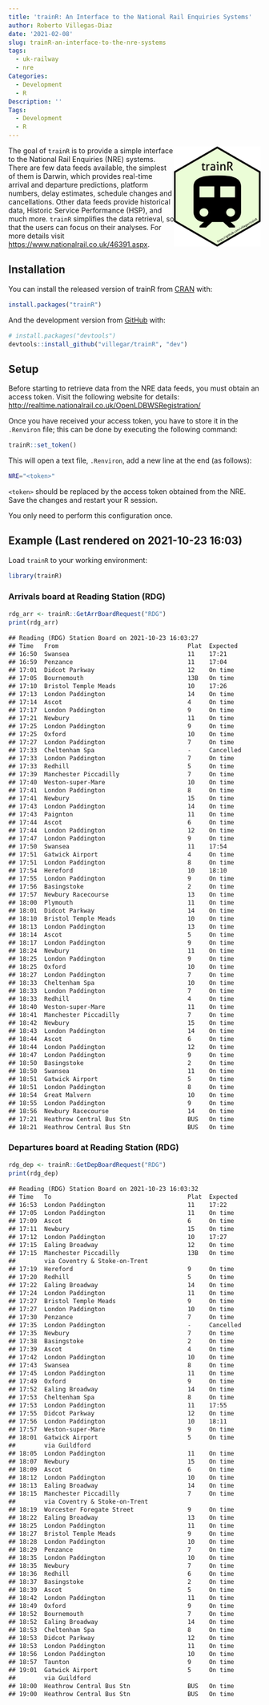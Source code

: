 ```yaml
---
title: 'trainR: An Interface to the National Rail Enquiries Systems'
author: Roberto Villegas-Diaz
date: '2021-02-08'
slug: trainR-an-interface-to-the-nre-systems
tags:
  - uk-railway
  - nre
Categories:
  - Development
  - R
Description: ''
Tags:
  - Development
  - R
---
```


<img src="https://raw.githubusercontent.com/villegar/trainR/main/inst/images/logo.png" alt="logo" align="right" height=200px/>

The goal of `trainR` is to provide a simple interface to the 
National Rail Enquiries (NRE) systems. There are few data feeds 
available, the simplest of them is Darwin, which provides real-time 
arrival and departure predictions, platform numbers, delay estimates, 
schedule changes and cancellations. Other data feeds provide historical 
data, Historic Service Performance (HSP), and much more. `trainR` 
simplifies the data retrieval, so that the users can focus on their 
analyses. For more details visit 
https://www.nationalrail.co.uk/46391.aspx.

## Installation

You can install the released version of trainR from [CRAN](https://CRAN.R-project.org) with:

``` r
install.packages("trainR")
```

And the development version from [GitHub](https://github.com/) with:

``` r
# install.packages("devtools")
devtools::install_github("villegar/trainR", "dev")
```

## Setup
Before starting to retrieve data from the NRE data feeds, you must obtain an access token. 
Visit the following website for details: http://realtime.nationalrail.co.uk/OpenLDBWSRegistration/

Once you have received your access token, you have to store it in the `.Renviron` file; this can be 
done by executing the following command:


```r
trainR::set_token()
```

This will open a text file, `.Renviron`, add a new line at the end (as follows):

```bash
NRE="<token>"
```

`<token>` should be replaced by the access token obtained from the NRE. Save the changes and restart 
your R session.

You only need to perform this configuration once.

## Example (Last rendered on 2021-10-23 16:03)

Load `trainR` to your working environment:

```r
library(trainR)
```

### Arrivals board at Reading Station (RDG)


```r
rdg_arr <- trainR::GetArrBoardRequest("RDG")
print(rdg_arr)
```

```
## Reading (RDG) Station Board on 2021-10-23 16:03:27
## Time   From                                    Plat  Expected
## 16:50  Swansea                                 11    17:21
## 16:59  Penzance                                11    17:04
## 17:01  Didcot Parkway                          12    On time
## 17:05  Bournemouth                             13B   On time
## 17:10  Bristol Temple Meads                    10    17:26
## 17:13  London Paddington                       14    On time
## 17:14  Ascot                                   4     On time
## 17:17  London Paddington                       9     On time
## 17:21  Newbury                                 11    On time
## 17:25  London Paddington                       9     On time
## 17:25  Oxford                                  10    On time
## 17:27  London Paddington                       7     On time
## 17:33  Cheltenham Spa                          -     Cancelled
## 17:33  London Paddington                       7     On time
## 17:33  Redhill                                 5     On time
## 17:39  Manchester Piccadilly                   7     On time
## 17:40  Weston-super-Mare                       10    On time
## 17:41  London Paddington                       8     On time
## 17:41  Newbury                                 15    On time
## 17:43  London Paddington                       14    On time
## 17:43  Paignton                                11    On time
## 17:44  Ascot                                   6     On time
## 17:44  London Paddington                       12    On time
## 17:47  London Paddington                       9     On time
## 17:50  Swansea                                 11    17:54
## 17:51  Gatwick Airport                         4     On time
## 17:51  London Paddington                       8     On time
## 17:54  Hereford                                10    18:10
## 17:55  London Paddington                       9     On time
## 17:56  Basingstoke                             2     On time
## 17:57  Newbury Racecourse                      13    On time
## 18:00  Plymouth                                11    On time
## 18:01  Didcot Parkway                          14    On time
## 18:10  Bristol Temple Meads                    10    On time
## 18:13  London Paddington                       13    On time
## 18:14  Ascot                                   5     On time
## 18:17  London Paddington                       9     On time
## 18:24  Newbury                                 11    On time
## 18:25  London Paddington                       9     On time
## 18:25  Oxford                                  10    On time
## 18:27  London Paddington                       7     On time
## 18:33  Cheltenham Spa                          10    On time
## 18:33  London Paddington                       7     On time
## 18:33  Redhill                                 4     On time
## 18:40  Weston-super-Mare                       11    On time
## 18:41  Manchester Piccadilly                   7     On time
## 18:42  Newbury                                 15    On time
## 18:43  London Paddington                       14    On time
## 18:44  Ascot                                   6     On time
## 18:44  London Paddington                       12    On time
## 18:47  London Paddington                       9     On time
## 18:50  Basingstoke                             2     On time
## 18:50  Swansea                                 11    On time
## 18:51  Gatwick Airport                         5     On time
## 18:51  London Paddington                       8     On time
## 18:54  Great Malvern                           10    On time
## 18:55  London Paddington                       9     On time
## 18:56  Newbury Racecourse                      14    On time
## 17:21  Heathrow Central Bus Stn                BUS   On time
## 18:21  Heathrow Central Bus Stn                BUS   On time
```

### Departures board at Reading Station (RDG)


```r
rdg_dep <- trainR::GetDepBoardRequest("RDG")
print(rdg_dep)
```

```
## Reading (RDG) Station Board on 2021-10-23 16:03:32
## Time   To                                      Plat  Expected
## 16:53  London Paddington                       11    17:22
## 17:05  London Paddington                       11    On time
## 17:09  Ascot                                   6     On time
## 17:11  Newbury                                 15    On time
## 17:12  London Paddington                       10    17:27
## 17:15  Ealing Broadway                         12    On time
## 17:15  Manchester Piccadilly                   13B   On time
##        via Coventry & Stoke-on-Trent           
## 17:19  Hereford                                9     On time
## 17:20  Redhill                                 5     On time
## 17:22  Ealing Broadway                         14    On time
## 17:24  London Paddington                       11    On time
## 17:27  Bristol Temple Meads                    9     On time
## 17:27  London Paddington                       10    On time
## 17:30  Penzance                                7     On time
## 17:35  London Paddington                       -     Cancelled
## 17:35  Newbury                                 7     On time
## 17:38  Basingstoke                             2     On time
## 17:39  Ascot                                   4     On time
## 17:42  London Paddington                       10    On time
## 17:43  Swansea                                 8     On time
## 17:45  London Paddington                       11    On time
## 17:49  Oxford                                  9     On time
## 17:52  Ealing Broadway                         14    On time
## 17:53  Cheltenham Spa                          8     On time
## 17:53  London Paddington                       11    17:55
## 17:55  Didcot Parkway                          12    On time
## 17:56  London Paddington                       10    18:11
## 17:57  Weston-super-Mare                       9     On time
## 18:01  Gatwick Airport                         5     On time
##        via Guildford                           
## 18:05  London Paddington                       11    On time
## 18:07  Newbury                                 15    On time
## 18:09  Ascot                                   6     On time
## 18:12  London Paddington                       10    On time
## 18:13  Ealing Broadway                         14    On time
## 18:15  Manchester Piccadilly                   7     On time
##        via Coventry & Stoke-on-Trent           
## 18:19  Worcester Foregate Street               9     On time
## 18:22  Ealing Broadway                         13    On time
## 18:25  London Paddington                       11    On time
## 18:27  Bristol Temple Meads                    9     On time
## 18:28  London Paddington                       10    On time
## 18:29  Penzance                                7     On time
## 18:35  London Paddington                       10    On time
## 18:35  Newbury                                 7     On time
## 18:36  Redhill                                 6     On time
## 18:37  Basingstoke                             2     On time
## 18:39  Ascot                                   5     On time
## 18:42  London Paddington                       11    On time
## 18:49  Oxford                                  9     On time
## 18:52  Bournemouth                             7     On time
## 18:52  Ealing Broadway                         14    On time
## 18:53  Cheltenham Spa                          8     On time
## 18:53  Didcot Parkway                          12    On time
## 18:53  London Paddington                       11    On time
## 18:56  London Paddington                       10    On time
## 18:57  Taunton                                 9     On time
## 19:01  Gatwick Airport                         5     On time
##        via Guildford                           
## 18:00  Heathrow Central Bus Stn                BUS   On time
## 19:00  Heathrow Central Bus Stn                BUS   On time
```
